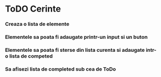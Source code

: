 # ToDO Cerinte

### Creaza o lista de elemente
### Elementele sa poata fi adaugate printr-un input si un buton
### Elementele sa poata fi sterse din lista curenta si adaugate intr-o lista de competed 
### Sa afisezi lista de completed sub cea de ToDo

